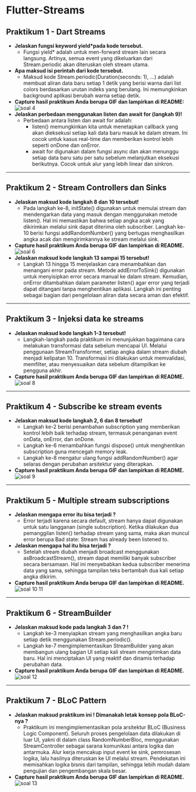# Flutter-Streams

## Praktikum 1 - Dart Streams
- **Jelaskan fungsi keyword yield*pada kode tersebut.**
  - Fungsi yield* adalah untuk men-forward stream lain secara langsung. Artinya, semua event yang dikeluarkan dari Stream.periodic akan diteruskan oleh stream utama.
- **Apa maksud isi perintah dari kode tersebut.**
   - Maksud kode Stream.periodic(Duration(seconds: 1), ...) adalah membuat aliran data baru setiap 1 detik yang berisi warna dari list colors berdasarkan urutan indeks yang berulang. Ini memungkinkan background aplikasi berubah warna setiap detik.
- **Capture hasil praktikum Anda berupa GIF dan lampirkan di README:**  
   ![soal 4](https://github.com/user-attachments/assets/67df5f96-9e76-4a12-b183-78967cd9cca0)
- **Jelaskan perbedaan menggunakan listen dan await for (langkah 9)!**
  - Perbedaan antara listen dan await for adalah:
    - listen() memungkinkan kita untuk menetapkan callback yang akan dieksekusi setiap kali data baru masuk ke dalam stream. Ini cocok untuk kasus real-time dan memberikan kontrol lebih seperti onDone dan onError.
    - await for digunakan dalam fungsi async dan akan menunggu setiap data baru satu per satu sebelum melanjutkan eksekusi berikutnya. Cocok untuk alur yang lebih linear dan sinkron.

---

## Praktikum 2 - Stream Controllers dan Sinks
- **Jelaskan maksud kode langkah 8 dan 10 tersebut!**
  - Pada langkah ke-8, initState() digunakan untuk memulai stream dan mendengarkan data yang masuk dengan menggunakan metode listen(). Hal ini memastikan bahwa setiap angka acak yang dikirimkan melalui sink dapat diterima oleh subscriber. Langkah ke-10 berisi fungsi addRandomNumber() yang bertugas menghasilkan angka acak dan mengirimkannya ke stream melalui sink.
- **Capture hasil praktikum Anda berupa GIF dan lampirkan di README.**
  ![soal 6](https://github.com/user-attachments/assets/01f2c604-e63c-4cc6-ab47-2b47af9ed077)
- **Jelaskan maksud kode langkah 13 sampai 15 tersebut!**
  - Langkah 13 hingga 15 menjelaskan cara menambahkan dan menangani error pada stream. Metode addErrorToSink() digunakan untuk menyisipkan error secara manual ke dalam stream. Kemudian, onError ditambahkan dalam parameter listen() agar error yang terjadi dapat ditangani tanpa menghentikan aplikasi. Langkah ini penting sebagai bagian dari pengelolaan aliran data secara aman dan efektif.

---

## Praktikum 3 - Injeksi data ke streams
- **Jelaskan maksud kode langkah 1-3 tersebut!**
  - Langkah-langkah pada praktikum ini menunjukkan bagaimana cara melakukan transformasi data sebelum mencapai UI. Melalui penggunaan StreamTransformer, setiap angka dalam stream diubah menjadi kelipatan 10. Transformasi ini dilakukan untuk memvalidasi, memfilter, atau menyesuaikan data sebelum ditampilkan ke pengguna akhir. 
- **Capture hasil praktikum Anda berupa GIF dan lampirkan di README.**
  ![soal 8](https://github.com/user-attachments/assets/60ce510f-e3fa-426c-818c-5487917c1424)
  
---

## Praktikum 4 - Subscribe ke stream events
- **Jelaskan maksud kode langkah 2, 6 dan 8 tersebut!**
  - Langkah ke-2 berisi penambahan subscription yang memberikan kontrol lebih baik terhadap stream, termasuk penanganan event onData, onError, dan onDone.
  - Langkah ke-6 menambahkan fungsi dispose() untuk menghentikan subscription guna mencegah memory leak.
  - Langkah ke-8 mengatur ulang fungsi addRandomNumber() agar selaras dengan perubahan arsitektur yang diterapkan.
- **Capture hasil praktikum Anda berupa GIF dan lampirkan di README.**
  ![soal 9](https://github.com/user-attachments/assets/3cca26d0-c723-4d85-a54b-b3df31568611)
  
---

## Praktikum 5 - Multiple stream subscriptions
- **Jelaskan mengapa error itu bisa terjadi ?**
  - Error terjadi karena secara default, stream hanya dapat digunakan untuk satu langganan (single subscription). Ketika dilakukan dua pemanggilan listen() terhadap stream yang sama, maka akan muncul error berupa Bad state: Stream has already been listened to.
- **Jelaskan mengapa hal itu bisa terjadi ?**
  - Setelah stream diubah menjadi broadcast menggunakan asBroadcastStream(), stream dapat memiliki banyak subscriber secara bersamaan. Hal ini menyebabkan kedua subscriber menerima data yang sama, sehingga tampilan teks bertambah dua kali setiap angka dikirim.
- **Capture hasil praktikum Anda berupa GIF dan lampirkan di README.**
  ![soal 10 11](https://github.com/user-attachments/assets/490ecf07-a0d3-430a-93f8-faa26a284787)
 
---

## Praktikum 6 - StreamBuilder
- **Jelaskan maksud kode pada langkah 3 dan 7 !**
  - Langkah ke-3 menyiapkan stream yang menghasilkan angka baru setiap detik menggunakan Stream.periodic().
  - Langkah ke-7 mengimplementasikan StreamBuilder yang akan membangun ulang bagian UI setiap kali stream mengirimkan data baru. Hal ini menciptakan UI yang reaktif dan dinamis terhadap perubahan data.
- **Capture hasil praktikum Anda berupa GIF dan lampirkan di README.**
  ![soal 12](https://github.com/user-attachments/assets/8c2fdc3a-51da-4e94-a094-073fe572a867)
 
---

## Praktikum 7 - BLoC Pattern
- **Jelaskan maksud praktikum ini ! Dimanakah letak konsep pola BLoC-nya ?**
  - Praktikum ini mengimplementasikan pola arsitektur BLoC (Business Logic Component). Seluruh proses pengelolaan data dilakukan di luar UI, yakni di dalam class RandomNumberBloc, menggunakan StreamController sebagai sarana komunikasi antara logika dan antarmuka. Alur kerja mencakup input event ke sink, pemrosesan logika, lalu hasilnya diteruskan ke UI melalui stream. Pendekatan ini memisahkan logika bisnis dari tampilan, sehingga lebih mudah dalam pengujian dan pengembangan skala besar.
- **Capture hasil praktikum Anda berupa GIF dan lampirkan di README.**
  ![soal 13](https://github.com/user-attachments/assets/8cd12321-99ca-42a8-9667-421a82b4bf0b)







  






